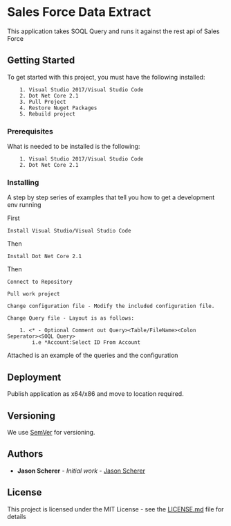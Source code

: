 # Sales Force Data Extract

This application takes SOQL Query and runs it against the rest api of Sales Force

## Getting Started

To get started with this project, you must have the following installed:
```
    1. Visual Studio 2017/Visual Studio Code
    2. Dot Net Core 2.1
    3. Pull Project
    4. Restore Nuget Packages
    5. Rebuild project
```
### Prerequisites

What is needed to be installed is the following:

```
    1. Visual Studio 2017/Visual Studio Code
    2. Dot Net Core 2.1
```

### Installing

A step by step series of examples that tell you how to get a development env running


First
```
Install Visual Studio/Visual Studio Code
```

Then

```
Install Dot Net Core 2.1
```
Then
```
Connect to Repository
```

```
Pull work project
```

```
Change configuration file - Modify the included configuration file.
```

```
Change Query file - Layout is as follows:

	1. <* - Optional Comment out Query><Table/FileName><Colon Seperator><SOQL Query>
		i.e *Account:Select ID From Account
```

Attached is an example of the queries and the configuration



## Deployment

Publish application as x64/x86 and move to location required.

## Versioning

We use [SemVer](http://semver.org/) for versioning. 

## Authors

* **Jason Scherer** - *Initial work* - [Jason Scherer](schereja@gmail.com)


## License

This project is licensed under the MIT License - see the [LICENSE.md](LICENSE.md) file for details

